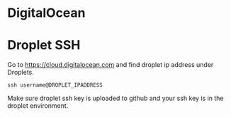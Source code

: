 # DigitalOcean

# Droplet SSH
Go to https://cloud.digitalocean.com and find droplet ip address under Droplets.

`ssh username@DROPLET_IPADDRESS`

Make sure droplet ssh key is uploaded to github and your ssh key is in the droplet environment.
